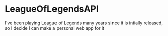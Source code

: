 # LeagueOfLegendsAPI
 I've been playing League of Legends many years since it is intially released, so I decide I can make a personal web app for it
